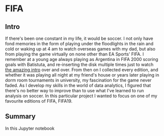 # FIFA

## Intro

If there's been one constant in my life, it would be soccer. I not only have fond memories in the form of playing under the floodlights in the rain and cold or waking up at 4 am to watch overseas games with my dad, but also from playing the game virtually on none other than EA Sports' FIFA. I remember at a young age always playing as Argentina in FIFA 2000 scoring goals with Batistuta, and re-inserting the disk multiple times just to watch [the amazing intro](https://www.youtube.com/watch?v=64h4pztcpqE) over and over. From then on I collected every edition, and whether it was playing all night at my friend's house or years later playing in dorm room tournaments in university, my fascination for the game never faded. As I develop my skills in the world of data analytics, I figured that there's no better way to improve than to use what I've learned to run analysis on soccer. In this particular project I wanted to focus on one of my favourite editions of FIFA, FIFA19. 

## Summary

In this Jupyter notebook 
